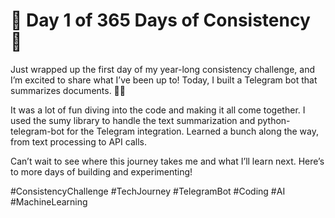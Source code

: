 # 🌟 Day 1 of 365 Days of Consistency 🌟

Just wrapped up the first day of my year-long consistency challenge, and I’m excited to share what I’ve been up to! Today, I built a Telegram bot that summarizes documents. 📑🤖

It was a lot of fun diving into the code and making it all come together. I used the sumy library to handle the text summarization and python-telegram-bot for the Telegram integration. Learned a bunch along the way, from text processing to API calls.

Can’t wait to see where this journey takes me and what I’ll learn next. Here’s to more days of building and experimenting!

#ConsistencyChallenge #TechJourney #TelegramBot #Coding #AI #MachineLearning
